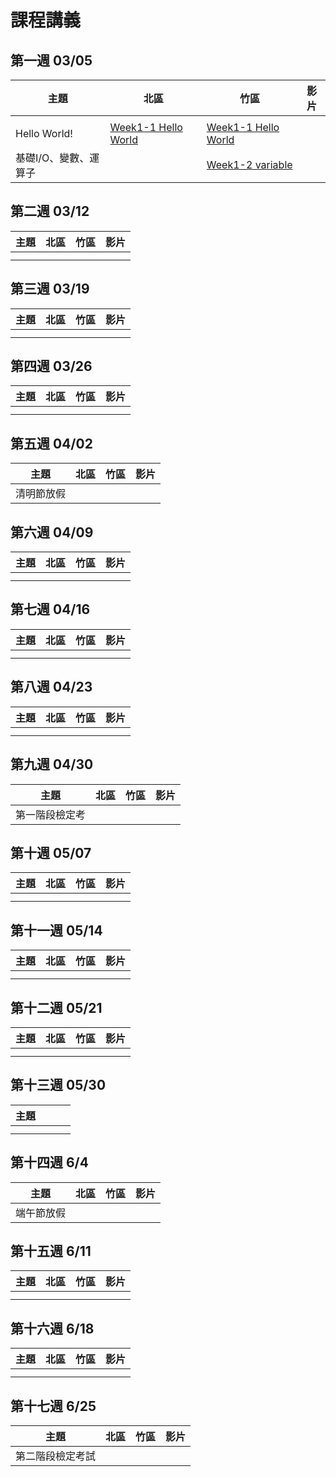 # 課程講義
## 第一週 03/05

| 主題         | 北區                                      | 竹區 | 影片 |
| ------------ | ----------------------------------------- | ---- | ---- |
|      |      |      |      |
| Hello World! |  [Week1-1 Hello World][tp-getting-started]    |  [Week1-1 Hello World][hc-getting-started]   |      |
|   基礎I/O、變數、運算子  |      |  [Week1-2 variable][hc-variable]    |      |

[tp-getting-started]: https://www.csie.ntu.edu.tw/~b06902029/reveal.js/Sprout/2021/GettingStarted/#/
[hc-getting-started]: https://docs.google.com/presentation/d/1PKSi_w4ByfEqsdobigMur0aPyXr9IeAcvP3H4d2ISiY/edit?usp=sharing
[hc-variable]: https://docs.google.com/presentation/d/1Vpn3NYpGjf0oDy8xlAIzQxrVjyYcIRn27x-qQL4XNVM/edit#slide=id.p

## 第二週 03/12

| 主題         | 北區                                      | 竹區 | 影片 |
| ------------ | ----------------------------------------- | ---- | ---- |
|      |      |      |      |
|      |      |      |      |



## 第三週 03/19

| 主題         | 北區                                      | 竹區 | 影片 |
| ------------ | ----------------------------------------- | ---- | ---- |
|      |      |      |      |
|      |      |      |      |



## 第四週 03/26
| 主題         | 北區                                      | 竹區 | 影片 |
| ------------ | ----------------------------------------- | ---- | ---- |
|      |      |      |      |
|      |      |      |      |



## 第五週 04/02

| 主題       | 北區 | 竹區 | 影片 |
| ---------- | ---- | ---- | ---- |
| 清明節放假 |      |      |      |

## 第六週 04/09

| 主題     | 北區                       | 竹區 | 影片 |
| -------- | -------------------------- | ---- | ---- |
|      |      |      |      |
|      |      |      |      |


## 第七週 04/16

| 主題     | 北區                       | 竹區 | 影片 |
| -------- | -------------------------- | ---- | ---- |
|      |      |      |      |
|      |      |      |      |



## 第八週 04/23
| 主題     | 北區                       | 竹區 | 影片 |
| -------- | -------------------------- | ---- | ---- |
|      |      |      |      |
|      |      |      |      |



## 第九週 04/30

| 主題           | 北區 | 竹區 | 影片 |
| -------------- | ---- | ---- | ---- |
| 第一階段檢定考 |      |      |      |

## 第十週 05/07
| 主題     | 北區                       | 竹區 | 影片 |
| -------- | -------------------------- | ---- | ---- |
|      |      |      |      |
|      |      | |  |

## 第十一週 05/14
| 主題     | 北區                       | 竹區 | 影片 |
| -------- | -------------------------- | ---- | ---- |
|      |      |      |      |
|      |      |      |      |

## 第十二週 05/21
| 主題     | 北區                       | 竹區 | 影片 |
| -------- | -------------------------- | ---- | ---- |
|      |      |      |      |
|      |      |      |      |



## 第十三週 05/30
| 主題     |      |      |      |
| -------- | -------------------------- | ---- | ---- |
|  |      |      |      |
|      |      |      |      |



## 第十四週 6/4

| 主題       | 北區 | 竹區 | 影片 |
| ---------- | ---- | ---- | ---- |
| 端午節放假 |      |      |      |

## 第十五週 6/11
| 主題     | 北區                       | 竹區 | 影片 |
| -------- | -------------------------- | ---- | ---- |
|      |      |      |      |
|      |      |      |      |



## 第十六週 6/18

| 主題     | 北區                       | 竹區 | 影片 |
| -------- | -------------------------- | ---- | ---- |
|      |      |      |      |
|      |      |      |  |



## 第十七週 6/25

| 主題             | 北區 | 竹區 | 影片 |
| ---------------- | ---- | ---- | ---- |
| 第二階段檢定考試 |      |      |      |

